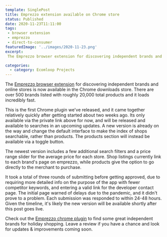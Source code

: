 ```yaml
---
template: SinglePost
title: Emprezzo extension available on Chrome store
status: Published
date: 2020-11-23T11:11:00
tags:
 - browser extension
 - emprezzo
 - direct-to-consumer
featuredImage: '../images/2020-11-23.png'
excerpt:
 The Emprezzo browser extension for discovering independent brands and online stores is now available in the Chrome downloads store. There are over 500 brands listed with roughly 20,000 total products and it loads incredibly fast.

categories:
  - category: Ecomloop Projects
---
```

The [Emprezzo browser extension](https://chrome.google.com/webstore/detail/emprezzo/ojfaaaocbgiojhlapncepdiccfgcjmee) for discovering independent brands and online stores is now available in the Chrome downloads store. There are over 500 brands listed with roughly 20,000 total products and it loads incredibly fast.

This is the first Chrome plugin we've released, and it came together relatively quickly after getting started about two weeks ago. Its only available via the private link above for now, and will be released and available to searches in an upcoming updates. A new version is already on the way and change the default interface to make the index of shops searchable, rather than products. The products section will instead be available via a toggle button.

The newest version includes a few additional search filters and a price range slider for the average price for each store. Shop listings currently link to each brand's page on emprezzo, while products give the option to go directly to the merchant to purchase.

It took a total of three rounds of submitting before getting approved, due to requiring more detailed info on the purpose of the app with fewer competitor keywords, and entering a valid link for the developer contact page. The initial page warned of delays due to the pandemic, and it didn't prove to a problem. Each submission was responded to within 24-48 hours. Given the timeline, it's likely the new version will be available shortly after this post goes live.

Check out the [Emprezzo chrome plugin](https://chrome.google.com/webstore/detail/emprezzo/ojfaaaocbgiojhlapncepdiccfgcjmee) to find some great independent brands for holiday shopping. Leave a review if you have a chance and look for updates & improvements coming soon.
